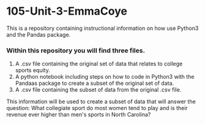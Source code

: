 # 105-Unit-3-EmmaCoye

This is a repository containing instructional information on how use Python3 and the Pandas package. 

### Within this repository you will find three files. 

1. A .csv file containing the original set of data that relates to college sports equity.
2. A python notebook including steps on how to code in Python3 with the Pandaas package to create a subset of the original set of data.
3. A .csv file containing the subset of data from the original .csv file.

This information will be used to create a subset of data that will answer the question: What collegiate sport do most women tend to play and is their revenue ever higher than men's sports in North Carolina?


